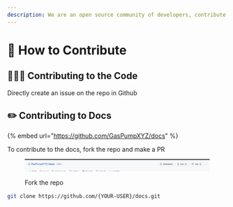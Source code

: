 ```yaml
---
description: We are an open source community of developers, contribute today
---
```


# 🙏 How to Contribute

## 👩🏾‍💻 Contributing to the Code

Directly create an issue on the repo in Github





## ✏️ Contributing to Docs

{% embed url="https://github.com/GasPumpXYZ/docs" %}

To contribute to the docs, fork the repo and make a PR

<figure><img src="../.gitbook/assets/Screenshot 2023-02-04 at 6.25.39 PM.png" alt=""><figcaption><p>Fork the repo</p></figcaption></figure>

```bash
git clone https://github.com/{YOUR-USER}/docs.git
```
